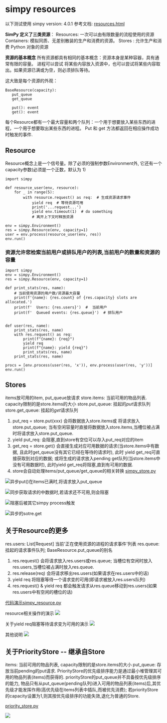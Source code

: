 # simpy resources
以下测试使用 simpy version: 4.0.1
参考文档:
[resources.html](https://simpy.readthedocs.io/en/latest/topical_guides/resources.html)

**SimPy 定义了三类资源**：
Resources: 一次可以由有限数量的流程使用的资源
Containers: 模拟同质、无差别散装的生产和消费的资源。
Stores : 允许生产和消费 Python 对象的资源

**资源的基本概念**
所有资源都具有相同的基本概念：资源本身是某种容器，具有通常有限的容量。
进程可以尝试 将某些内容放入资源中，也可以尝试将某些内容取出。如果资源已满或为空，则必须排队等待。

这大致是每个资源的外观：
```
BaseResource(capacity):
   put_queue
   get_queue

   put(): event
   get(): event
```
每个Resource都有一个最大容量和两个队列：一个用于想要放入某些东西的进程，一个用于想要取出某些东西的进程。
Put 和 get 方法都返回在相应操作成功时触发的事件.


## Resource
Resource概念上是一个信号量。除了必须的强制参数Environment外, 它还有一个capacity参数(必须是一个正数，默认为 1)
```
import simpy

def resource_user(env, resource):
    for _ in range(5):
        with resource.request() as req:  # 生成资源请求事件
            yield req  # 等待资源可用
            print('...request...')
            yield env.timeout(1)  # do something
            # 离开上下文时释放资源

env = simpy.Environment()
res = simpy.Resource(env, capacity=1)
user = env.process(resource_user(env, res))
env.run()

```


### 资源允许您检索当前用户或排队用户的列表,当前用户的数量和资源的容量

```
import simpy
env = simpy.Environment()
res = simpy.Resource(env, capacity=1)

def print_stats(res, name):
    # 当前使用资源的用户数/资源最大容量
    print(f'{name}: {res.count} of {res.capacity} slots are allocated.')
    print(f'  Users: {res.users}')  #  当前用户
    print(f'  Queued events: {res.queue}')  # 排队用户


def user(res, name):
    print_stats(res, name)
    with res.request() as req:
        print(f"{name}: {req}")
        yield req
        print(f"{name}: yield {req}")
        print_stats(res, name)
    print_stats(res, name)

procs = [env.process(user(res, 'x')), env.process(user(res, 'y'))]
env.run()
```


## Stores
items放可用的item, put_queue放请求
store.items: 当前可用的物品列表. capacity限制的是store.items的大小
store.put_queue: 挂起的*put*请求队列
store.get_queue: 挂起的*get*请求队列
1. put_req = store.put(xxx) 会将数据放入store.items或 将请求放入store.put_queue; 当有空闲容量时直接将数据放入store.items,当槽位被占满时将请求放入store.put_queue.
2. yield put_req: 会阻塞,直到store有空位可以存入put_req对应的item
3. get_req = store.get() 会直接生成对应可用数据的请求(当store.items中有数据, 且此时get_queue没有其它已经在等待的请求时), 此时 yield get_req可直接获取到对应的数据; 或将生成的请求放入pending get队列(当store.items中没有可用数据时), 此时yield get_req将阻塞,直到有可用的数据. 
4. store会自动处理items/put_queue/get_queue的相关转换
[simpy_store.py](images_attachments/5034800170094/simpy_store.py)

![异步put()在items已满时,将请求放入put_queue](images_attachments/3129618207887.png)

![同步获取请求的中数据时,若请求还不可用,则会阻塞](images_attachments/1191931186630.png)

![阻塞后被其它simpy process触发](images_attachments/4481947209070.png)


![异步的sotre.get](images_attachments/5738501214206.png)





## 关于Resource的更多
res.users: List[Request] 当前'正在使用资源的进程的请求事件'列表
res.queue: 挂起的请求事件队列; BaseResource.put_queue的别名

1. res.request() 会将请求放入res.users或res.queue; 当槽位有空闲时放入res.users,当槽位被占满时放入res.queue.
2. res.release(req) 会将请求移出res.users(如果请求在res.users中的话)
3. yield req 将阻塞等待一个请求变的可用(即请求被放入res.users队列)
4. res.request() & yield req 都会触发请求从res.queue移动到res.users(如果res.users中有空闲的槽位的话)

[代码演示simpy_resource.py](images_attachments/5034800170094/simpy_resource.py)

resource相关操作的演示
![](images_attachments/4825440159392.png)

关于yield req阻塞等待请求变为可用的演示
![](images_attachments/169248147259.png)

其他说明
![](images_attachments/5120255167425.png)


## 关于PriorityStore -- 继承自Store

items: 当前可用的物品列表,  capacity限制的是store.items的大小
put_queue: 存放当前pending的put请求.
PriorityStore的优先级排序能力是通过最小堆管理其可用的物品列表(items)而获得的.
priorityStore的put_queue并不具备按优先级排序的能力,
物品只有从put_queue(pending队列)进入可用的物品列表(items)后,其优先级才能发挥作用(高优先级在items列表中插队,而被优先消费); 
若priorityStore的capacity设置为1,则其按优先级排序的功能失效,退化为普通的Store.

[priority_store.py](images_attachments/5034800170094/priority_store.py)


![](images_attachments/4236615230970.png)


